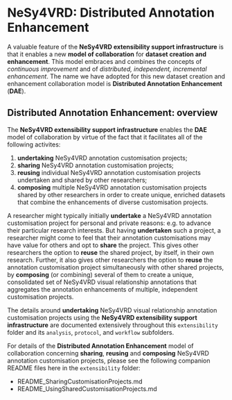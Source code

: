 # NeSy4VRD: Distributed Annotation Enhancement

A valuable feature of the **NeSy4VRD extensibility support infrastructure** is that it enables a new **model of collaboration** for **dataset creation and enhancement**. This model embraces and combines the concepts of *continuous improvement* and of *distributed, independent, incremental enhancement*.  The name we have adopted for this new dataset creation and enhancement collaboration model is **Distributed Annotation Enhancement** (**DAE**).

## Distributed Annotation Enhancement: overview

The **NeSy4VRD extensibility support infrastructure** enables the **DAE** model of collaboration by virtue of the fact that it facilitates all of the following activites:
1. **undertaking** NeSy4VRD annotation customisation projects;
2. **sharing** NeSy4VRD annotation customisation projects;
3. **reusing** individual NeSy4VRD annotation customisation projects undertaken and shared by other researchers;
4. **composing** multiple NeSy4VRD annotation customisation projects shared by other researchers in order to create unique, enriched datasets that combine the enhancements of diverse customisation projects. 

A researcher might typically initially **undertake** a NeSy4VRD annotation customisation project for personal and private reasons: e.g. to advance their particular research interests. But having **undertaken** such a project, a researcher might come to feel that their annotation customisations may have value for others and opt to **share** the project. This gives other researchers the option to **reuse** the shared project, by itself, in their own research.  Further, it also gives other researchers the option to **reuse** the annotation customisation project simultaneously with other shared projects, by **composing** (or combining) several of them to create a unique, consolidated set of NeSy4VRD visual relationship annotations that aggregates the annotation enhancements of multiple, independent customisation projects.

The details around **undertaking** NeSy4VRD visual relationship annotation customisation projects using the **NeSy4VRD extensibility support infrastructure** are documented extensively throughout this `extensibility` folder and its `analysis`, `protocol`, and `workflow` subfolders.

For details of the **Distributed Annotation Enhancement** model of collaboration concerning **sharing**, **reusing** and **composing** NeSy4VRD annotation customisation projects, please see the following companion README files here in the `extensibility` folder:
* README_SharingCustomisationProjects.md
* README_UsingSharedCustomisationProjects.md





